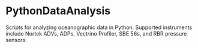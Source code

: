 # PythonDataAnalysis

Scripts for analyzing oceanographic data in Python. Supported instruments include Nortek ADVs, ADPs, Vectrino Profiler, SBE 56s, 
and RBR pressure sensors. 
